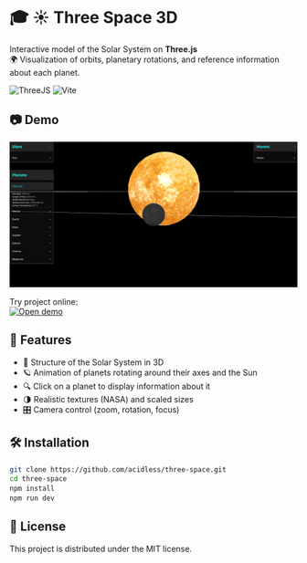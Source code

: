 # 🎓 ☀️ Three Space 3D

Interactive model of the Solar System on <b>Three.js</b><br>
🌍 Visualization of orbits, planetary rotations, and reference information about each planet.

![ThreeJS](https://img.shields.io/badge/Three.js-000000?style=for-the-badge&logo=three.js&logoColor=white)
![Vite](https://img.shields.io/badge/Vite-646CFF?style=for-the-badge&logo=Vite&logoColor=white)

## 📷 Demo
![Пример интерфейса](./assets/screenshot.png)

Try project online:  
[![Open demo](https://img.shields.io/badge/Live%20Demo-Click%20Here-blue?style=for-the-badge)](https://acidless.github.io/three-space)

## 🚀 Features

- 🌌 Structure of the Solar System in 3D
- 🪐 Animation of planets rotating around their axes and the Sun
- 🔍 Click on a planet to display information about it
- 🌗 Realistic textures (NASA) and scaled sizes
- 🎛️ Camera control (zoom, rotation, focus)

## 🛠 Installation

```bash
git clone https://github.com/acidless/three-space.git
cd three-space
npm install
npm run dev
```

## 📝 License

This project is distributed under the MIT license.
